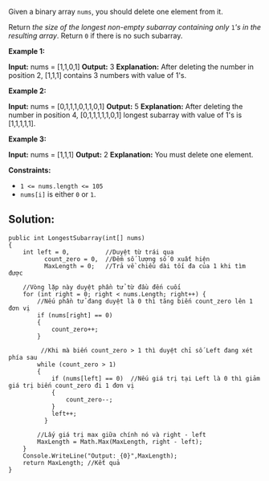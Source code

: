 Given a binary array `nums`, you should delete one element from it.

Return _the size of the longest non-empty subarray containing only_ `1`_'s in the resulting array_. Return `0` if there is no such subarray.

**Example 1:**

**Input:** nums = [1,1,0,1]
**Output:** 3
**Explanation:** After deleting the number in position 2, [1,1,1] contains 3 numbers with value of 1's.

**Example 2:**

**Input:** nums = [0,1,1,1,0,1,1,0,1]
**Output:** 5
**Explanation:** After deleting the number in position 4, [0,1,1,1,1,1,0,1] longest subarray with value of 1's is [1,1,1,1,1].

**Example 3:**

**Input:** nums = [1,1,1]
**Output:** 2
**Explanation:** You must delete one element.

**Constraints:**

- `1 <= nums.length <= 105`
- `nums[i]` is either `0` or `1`.

## **Solution:**
```
public int LongestSubarray(int[] nums)
{
    int left = 0,          //Duyệt từ trái qua
          count_zero = 0,  //Đếm số lượng số 0 xuất hiện
          MaxLength = 0;   //Trả về chiều dài tối đa của 1 khi tìm được

    //Vòng lặp này duyệt phần tử từ đầu đến cuối
    for (int right = 0; right < nums.Length; right++) {
        //Nếu phần tử đang duyệt là 0 thì tăng biến count_zero lên 1 đơn vị
        if (nums[right] == 0)
        {
            count_zero++;
        }

	     //Khi mà biến count_zero > 1 thì duyệt chỉ số Left đang xét phía sau
        while (count_zero > 1)
        {
            if (nums[left] == 0)  //Nếu giá trị tại Left là 0 thì giảm giá trị biến count_zero đi 1 đơn vị
            {
                count_zero--;
            }
            left++;
          }

		//Lấy giá trị max giữa chính nó và right - left
        MaxLength = Math.Max(MaxLength, right - left);
    }
    Console.WriteLine("Output: {0}",MaxLength);
    return MaxLength; //Kết quả
}
```